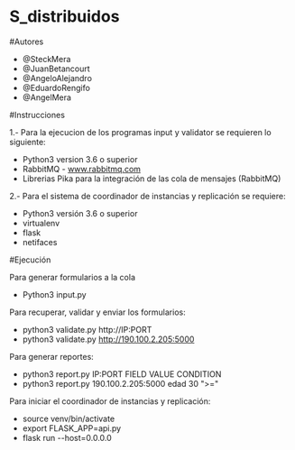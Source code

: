# S_distribuidos

#Autores
- @SteckMera
- @JuanBetancourt
- @AngeloAlejandro
- @EduardoRengifo
- @AngelMera

#Instrucciones

1.- Para la ejecucion de los programas input y validator se requieren lo siguiente:
- Python3 version 3.6 o superior
- RabbitMQ - www.rabbitmq.com
- Librerias Pika para la integración de las cola de mensajes (RabbitMQ)

2.- Para el sistema de coordinador de instancias y replicación se requiere:
- Python3 versión 3.6 o superior
- virtualenv
- flask
- netifaces

#Ejecución

Para generar formularios a la cola 
- Python3 input.py

Para recuperar, validar y enviar los formularios:
- python3 validate.py http://IP:PORT
- python3 validate.py http://190.100.2.205:5000

Para generar reportes:
- python3 report.py IP:PORT FIELD VALUE CONDITION
- python3 report.py 190.100.2.205:5000 edad 30 ">="

Para iniciar el coordinador de instancias y replicación:
- source venv/bin/activate
- export FLASK_APP=api.py
- flask run --host=0.0.0.0

